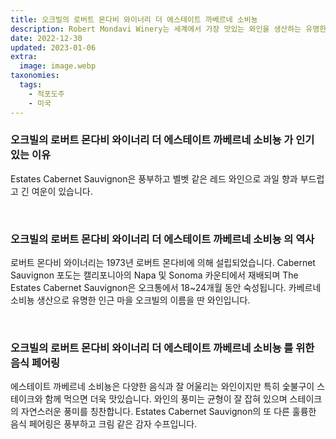 ```yaml
---
title: 오크빌의 로버트 몬다비 와이너리 더 에스테이트 까베르네 소비뇽
description: Robert Mondavi Winery는 세계에서 가장 맛있는 와인을 생산하는 유명한 와이너리입니다. 그들의 Estates Cabernet Sauvignon은 확실히 만족스러운 맛있는 와인입니다.
date: 2022-12-30
updated: 2023-01-06
extra:
  image: image.webp
taxonomies:
  tags: 
    - 적포도주
    - 미국
---
```



### 오크빌의 로버트 몬다비 와이너리 더 에스테이트 까베르네 소비뇽 가 인기 있는 이유

Estates Cabernet Sauvignon은 풍부하고 벨벳 같은 레드 와인으로 과일 향과 부드럽고 긴 여운이 있습니다.

&nbsp;  

### 오크빌의 로버트 몬다비 와이너리 더 에스테이트 까베르네 소비뇽 의 역사

로버트 몬다비 와이너리는 1973년 로버트 몬다비에 의해 설립되었습니다. Cabernet Sauvignon 포도는 캘리포니아의 Napa 및 Sonoma 카운티에서 재배되며 The Estates Cabernet Sauvignon은 오크통에서 18~24개월 동안 숙성됩니다. 카베르네 소비뇽 생산으로 유명한 인근 마을 오크빌의 이름을 딴 와인입니다.

&nbsp;  

### 오크빌의 로버트 몬다비 와이너리 더 에스테이트 까베르네 소비뇽 를 위한 음식 페어링

에스테이트 까베르네 소비뇽은 다양한 음식과 잘 어울리는 와인이지만 특히 숯불구이 스테이크와 함께 먹으면 더욱 맛있습니다. 와인의 풍미는 균형이 잘 잡혀 있으며 스테이크의 자연스러운 풍미를 칭찬합니다. Estates Cabernet Sauvignon의 또 다른 훌륭한 음식 페어링은 풍부하고 크림 같은 감자 수프입니다.

&nbsp;  
